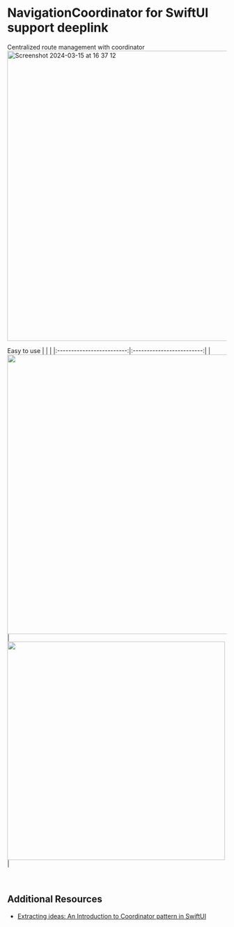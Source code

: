 # NavigationCoordinator for SwiftUI support deeplink
Centralized route management with coordinator
<img width="664" alt="Screenshot 2024-03-15 at 16 37 12" src="https://github.com/chuthin/NavigationCoordinator/assets/4926746/15a991a1-6dab-4142-982f-bb9e5fe77368">

Easy to use
| | | 
|:-------------------------:|:-------------------------:|
|<img src="https://github.com/chuthin/NavigationCoordinator/assets/4926746/bdc4d217-bb24-40c7-b403-3f7b6c2ad79d" width="640"/>|<img src="https://github.com/chuthin/NavigationCoordinator/assets/4926746/c50ce6b0-ef48-4937-9f15-741f94cdfdd0" width="500"/>|
</div>

<br>

## Additional Resources

* [Extracting ideas: An Introduction to Coordinator pattern in SwiftUI](https://betterprogramming.pub/an-introduction-to-coordinator-pattern-in-swiftui-38e5b02f031f)
